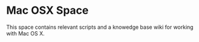 # Mac OSX Space

This space contains relevant scripts and a knowedge base wiki for working with Mac OS X.
